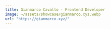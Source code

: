 ```yaml
---
title: Gianmarco Cavallo - Frontend Developer
image: ~/assets/showcase/gianmarco.xyz.webp
url: "https://gianmarco.xyz/"
---
```

